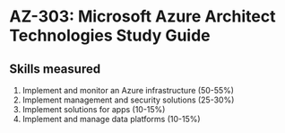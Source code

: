 # AZ-303: Microsoft Azure Architect Technologies Study Guide
## Skills measured

1. Implement and monitor an Azure infrastructure (50-55%)
2. Implement management and security solutions (25-30%)
3. Implement solutions for apps (10-15%)
4. Implement and manage data platforms (10-15%)